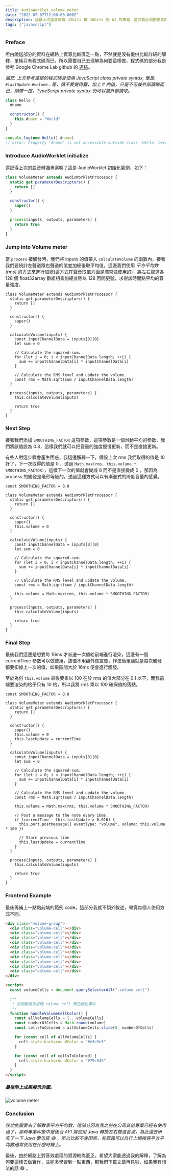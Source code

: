 ```yaml
---
title: AudioWorklet volume meter
date: "2022-07-07T12:00:00.000Z"
description: 延續上次語音辨識 32bits 轉 16bits 的 AI 的專案，這次我必須把麥克風音量測量功能也加到專案內，原因在於說假設客戶麥克風音源是錯誤的，我們也可以提供一個可視化的方式讓對方知道你現在麥克風是靜音的一個狀態，沒有輸入到我們後台的語音辨識系統裡面，這次我們就透過 AudioWorklet 來實踐這項功能吧。
tags: ["javascript"]
---
```


### Preface

坦白說這部分的資料在網路上資源比較匱乏一點，不然就是沒有提供比較詳細的解釋，單純只有程式碼而已，所以需要自己去理解為何要這樣做，程式碼的部分我是參考 Google Chrome Lab github 的 [連結](https://github.com/GoogleChromeLabs/web-audio-samples/commit/7c109d7d21c24bfa031f843877837e36ea0028cb)。

_補充: 上方參考連結的程式碼會使用 JavaScript class private syntax, 像是: `#lastUpdate` `#volume`...等，請不要覺得難，加上 # 的值，只是不可被外部讀取而已，順帶一提，TypeScript private syntax 仍可以被外部讀取。_

```javascript
class Hello {
  #name

  constructor() {
    this.#name = "World"
  }
}

console.log(new Hello().#name)
// error: Property '#name' is not accessible outside class 'Hello' because it has a private identifier.
```

### Introduce AudioWorklet initialize

還記得上次的語音辨識專案嗎？這是 AudioWorklet 初始化範例，如下：

```javascript
class VolumeMeter extends AudioWorkletProcessor {
  static get parameterDescriptors() {
    return []
  }

  constructor() {
    super()
  }

  process(inputs, outputs, parameters) {
    return true
  }
}
```

### Jump into Volume meter

當 `process` 被觸發時，我們將 inputs 的值帶入 `calculateVolume` 的函數內，接著我們要統計左聲道跟右聲道的值並加總後取平均值，這邊我們使用 _平方平均数(rms)_ 的方式來進行加總(這方式在聲音取值方面是滿常做使用的)，將左右聲道各 128 個 float32array 數組相乘加總並除以 128 再開更號，求得該時間點平均的音量強度。

```javascript{10-21,24}
class VolumeMeter extends AudioWorkletProcessor {
  static get parameterDescriptors() {
    return []
  }

  constructor() {
    super()
  }

  calculateVolume(inputs) {
    const inputChannelData = inputs[0][0]
    let sum = 0

    // Calculate the squared-sum.
    for (let i = 0; i < inputChannelData.length; ++i) {
      sum += inputChannelData[i] * inputChannelData[i]
    }

    // Calculate the RMS level and update the volume.
    const rms = Math.sqrt(sum / inputChannelData.length)
  }

  process(inputs, outputs, parameters) {
    this.calculateVolume(inputs)

    return true
  }
}
```

### Next Step

接著我們添加 `SMOOTHING_FACTOR` 這項參數，這項參數是一個滑動平均的參數，我們將該值設為 0.8，這樣我們就可以把音量的強度慢慢更新，而不是直接更新。

有些人對這步驟會產生困惑，我這邊解釋一下，假設上次 rms 我們取得的值是 10 好了，下一次取得的值是 0 ，透過 `Math.max(rms, this.volume * SMOOTHING_FACTOR)`，這樣下一次的值就會變成 8 而不是直接變成 0 ，那因為 process 的觸發是毫秒等級的，透過這種方式可以有漸進式的降低音量的感覺。

```javascript{1,10,25}
const SMOOTHING_FACTOR = 0.8

class VolumeMeter extends AudioWorkletProcessor {
  static get parameterDescriptors() {
    return []
  }

  constructor() {
    super()
    this.volume = 0
  }

  calculateVolume(inputs) {
    const inputChannelData = inputs[0][0]
    let sum = 0

    // Calculate the squared-sum.
    for (let i = 0; i < inputChannelData.length; ++i) {
      sum += inputChannelData[i] * inputChannelData[i]
    }

    // Calculate the RMS level and update the volume.
    const rms = Math.sqrt(sum / inputChannelData.length)

    this.volume = Math.max(rms, this.volume * SMOOTHING_FACTOR)
  }

  process(inputs, outputs, parameters) {
    this.calculateVolume(inputs)

    return true
  }
}
```

### Final Step

最後我們這邊是想要每 16ms 才派送一次值給前端進行渲染，這邊有一個 currentTime 參數可以做使用，該值不用額外做宣告，作法簡單講就是每次觸發都要扣掉上一次的值，如果區間大於 16ms 便會進行觸發。

至於為何 `this.volume` 最後要乘以 100 在於 rms 的值大部分在 0.1 以下，而我前端要渲染的格子只有 10 格，所以我將 rms 乘以 100 確保值的落點。

```javascript{11,28-34}
const SMOOTHING_FACTOR = 0.8

class VolumeMeter extends AudioWorkletProcessor {
  static get parameterDescriptors() {
    return []
  }

  constructor() {
    super()
    this.volume = 0
    this.lastUpdate = currentTime
  }

  calculateVolume(inputs) {
    const inputChannelData = inputs[0][0]
    let sum = 0

    // Calculate the squared-sum.
    for (let i = 0; i < inputChannelData.length; ++i) {
      sum += inputChannelData[i] * inputChannelData[i]
    }

    // Calculate the RMS level and update the volume.
    const rms = Math.sqrt(sum / inputChannelData.length)

    this.volume = Math.max(rms, this.volume * SMOOTHING_FACTOR)

    // Post a message to the node every 16ms.
    if (currentTime - this.lastUpdate > 0.016) {
      this.port.postMessage({ eventType: "volume", volume: this.volume * 100 })

      // Store previous time
      this.lastUpdate = currentTime
    }
  }

  process(inputs, outputs, parameters) {
    this.calculateVolume(inputs)

    return true
  }
}
```

### Frontend Example

最後再補上一點點前端的範例 code，這部分我就不額外敘述，畢竟每個人使用方式不同。

```html
<div class="volume-group">
  <div class="volume-cell"></div>
  <div class="volume-cell"></div>
  <div class="volume-cell"></div>
  <div class="volume-cell"></div>
  <div class="volume-cell"></div>
  <div class="volume-cell"></div>
  <div class="volume-cell"></div>
  <div class="volume-cell"></div>
  <div class="volume-cell"></div>
  <div class="volume-cell"></div>
</div>

<script>
  const volumeCells = document.querySelectorAll(".volume-cell")

  /**
   * 該函數用來處理 volume cell 顏色變化事件
   */
  function handleVolumeCellColor() {
    const allVolumeCells = [...volumeCells]
    const numberOfCells = Math.round(volume)
    const cellsToColored = allVolumeCells.slice(0, numberOfCells)

    for (const cell of allVolumeCells) {
      cell.style.backgroundColor = "#e3e3e5"
    }

    for (const cell of cellsToColored) {
      cell.style.backgroundColor = "#79c545"
    }
  }
</script>
```

##### 最後附上成果展示的圖。

<img
  src="../../../src/assets/volume-meter.png"
  alt="volume meter"
/>

### Conclusion

_該功能需要去了解數學平方平均数，這部分因為我之前在公司其他專案已經有使用過了，那時專案印象中是後台 API 需使用 Java 轉換左右聲道音波，為此還去研究了一下 Java 要怎寫 😅 ，所以比較不會困惑，有興趣可以自行上網搜尋平方平均數通常使用在什麼時機上。_

最後，由於網路上對音效處理的資源較為匱乏，希望大家能透過我的解釋，了解為何要這樣去做實作，並能多學習到一點東西，那我們下篇文章再見啦，如果我有想法的話 😅 。
